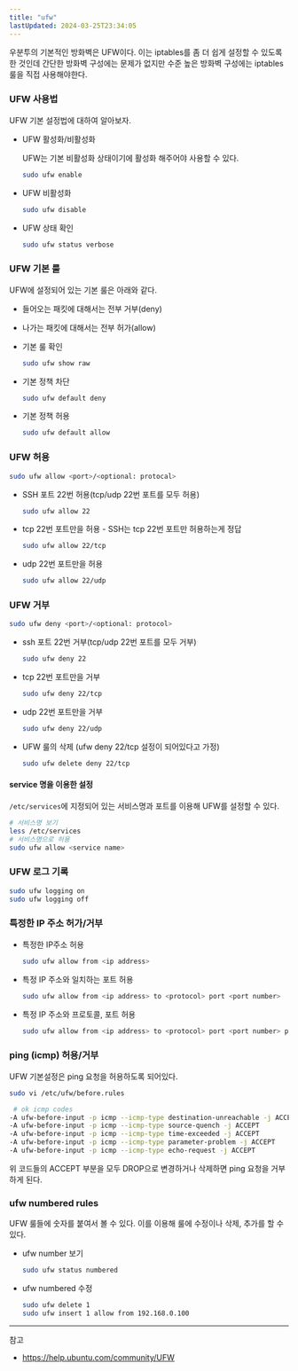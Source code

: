 ```yaml
---
title: "ufw"
lastUpdated: 2024-03-25T23:34:05
---
```

우분투의 기본적인 방화벽은 UFW이다. 이는 iptables를 좀 더 쉽게 설정할 수 있도록 한 것인데 간단한 방화벽 구성에는 문제가 없지만 수준 높은 방화벽 구성에는 iptables 룰을 직접 사용해야한다.

### UFW 사용법
UFW 기본 설정법에 대하여 알아보자.

- UFW 활성화/비활성화
  
  UFW는 기본 비활성화 상태이기에 활성화 해주어야 사용할 수 있다.

  ```bash
  sudo ufw enable
  ```

- UFW 비활성화

  ```bash
  sudo ufw disable
  ```

- UFW 상태 확인

  ```bash
  sudo ufw status verbose
  ```

### UFW 기본 룰

UFW에 설정되어 있는 기본 룰은 아래와 같다.

- 들어오는 패킷에 대해서는 전부 거부(deny)
- 나가는 패킷에 대해서는 전부 허가(allow)

- 기본 룰 확인

  ```bash
  sudo ufw show raw
  ```

- 기본 정책 차단

  ```bash
  sudo ufw default deny
  ```

- 기본 정책 허용

  ```bash
  sudo ufw default allow
  ```


### UFW 허용

```bash
sudo ufw allow <port>/<optional: protocal>
```

- SSH 포트 22번 허용(tcp/udp 22번 포트를 모두 허용)

  ```bash
  sudo ufw allow 22
  ```

- tcp 22번 포트만을 허용 - SSH는 tcp 22번 포트만 허용하는게 정답

  ```bash
  sudo ufw allow 22/tcp
  ```

- udp 22번 포트만을 허용

  ```bash
  sudo ufw allow 22/udp
  ```

### UFW 거부

```bash
sudo ufw deny <port>/<optional: protocol>
```

- ssh 포트 22번 거부(tcp/udp 22번 포트를 모두 거부)

  ```bash
  sudo ufw deny 22
  ```

- tcp 22번 포트만을 거부

  ```bash
  sudo ufw deny 22/tcp
  ```

- udp 22번 포트만을 거부

  ```bash
  sudo ufw deny 22/udp
  ```

- UFW 룰의 삭제 (ufw deny 22/tcp 설정이 되어있다고 가정)

  ```bash
  sudo ufw delete deny 22/tcp
  ```

#### service 명을 이용한 설정

`/etc/services`에 지정되어 있는 서비스명과 포트를 이용해 UFW를 설정할 수 있다.

```bash
# 서비스명 보기
less /etc/services
# 서비스명으로 허용
sudo ufw allow <service name>
```

### UFW 로그 기록

```bash
sudo ufw logging on
sudo ufw logging off
```

### 특정한 IP 주소 허가/거부

- 특정한 IP주소 허용
  ```bash
  sudo ufw allow from <ip address>
  ```

- 특정 IP 주소와 일치하는 포트 허용
  ```bash
  sudo ufw allow from <ip address> to <protocol> port <port number>
  ```

- 특정 IP 주소와 프로토콜, 포트 허용

  ```bash
  sudo ufw allow from <ip address> to <protocol> port <port number> proto <protocol name>
  ```

### ping (icmp) 허용/거부

UFW 기본설정은 ping 요청을 허용하도록 되어있다.

  ```bash
  sudo vi /etc/ufw/before.rules

   # ok icmp codes
  -A ufw-before-input -p icmp --icmp-type destination-unreachable -j ACCEPT
  -A ufw-before-input -p icmp --icmp-type source-quench -j ACCEPT
  -A ufw-before-input -p icmp --icmp-type time-exceeded -j ACCEPT
  -A ufw-before-input -p icmp --icmp-type parameter-problem -j ACCEPT
  -A ufw-before-input -p icmp --icmp-type echo-request -j ACCEPT
  ```

위 코드들의 ACCEPT 부분을 모두 DROP으로 변경하거나 삭제하면 ping 요청을 거부하게 된다.

### ufw numbered rules

UFW 룰들에 숫자를 붙여서 볼 수 있다. 이를 이용해 룰에 수정이나 삭제, 추가를 할 수 있다.

- ufw number 보기
  ```bash
  sudo ufw status numbered
  ```

- ufw numbered 수정
  ```bash
  sudo ufw delete 1
  sudo ufw insert 1 allow from 192.168.0.100
  ```

---
참고
- https://help.ubuntu.com/community/UFW